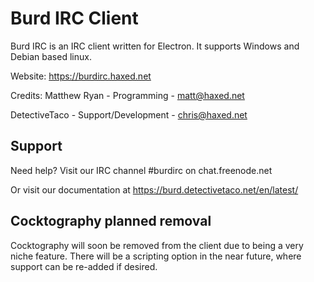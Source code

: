 # Burd IRC Client

Burd IRC is an IRC client written for Electron. It supports Windows and Debian based linux.

Website: https://burdirc.haxed.net

Credits:
Matthew Ryan - Programming - matt@haxed.net

DetectiveTaco - Support/Development - chris@haxed.net

## Support
Need help? Visit our IRC channel #burdirc on chat.freenode.net 

Or visit our documentation at https://burd.detectivetaco.net/en/latest/

## Cocktography planned removal
Cocktography will soon be removed from the client due to being a very niche feature. There will be a scripting option in the near future, where support can be re-added if desired.
